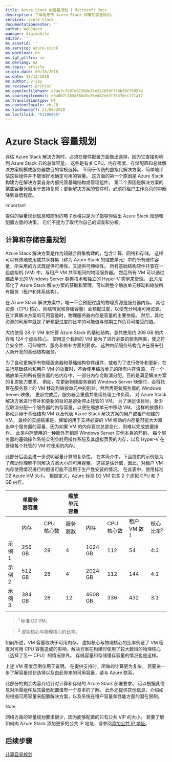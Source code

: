 ```yaml
---
title: Azure Stack 的容量规划 | Microsoft Docs
description: 了解适用于 Azure Stack 部署的容量规划。
services: azure-stack
documentationcenter: ''
author: WenJason
manager: digimobile
editor: ''
ms.assetid: ''
ms.service: azure-stack
ms.workload: na
ms.tgt_pltfrm: na
ms.devlang: na
ms.topic: article
origin.date: 09/18/2018
ms.date: 11/12/2018
ms.author: v-jay
ms.reviewer: prchint
ms.openlocfilehash: e3ae7c7e07e073b8e54e22283dff78b30f78957a
ms.sourcegitcommit: e8a0b7c483d88bd3c88ed47ed2f7637dec171a17
ms.translationtype: HT
ms.contentlocale: zh-CN
ms.lasthandoff: 11/06/2018
ms.locfileid: "51195635"
---
```

# <a name="azure-stack-capacity-planning"></a>Azure Stack 容量规划
评估 Azure Stack 解决方案时，必须在硬件配置方面做出选择，因为它直接影响到 Azure Stack 云的总体容量。 这些是有关 CPU、内存密度、存储配置和总体解决方案规模或服务器数目的常规选择。 不同于传统的虚拟化解决方案，简单地评估这些组件并不能很好地确定可用的容量。 这方面的第一个原因是 Azure Stack 构建为在解决方案自身内部托管基础结构或管理组件。 第二个原因是解决方案的某些容量保留用于支持复原；更新解决方案的软件时，必须将租户工作负荷的中断降到最低程度。

> [!IMPORTANT]
> 提供的容量规划信息和随附的电子表格只是为了指导你做出 Azure Stack 规划和配置方面的决策。 它们不是为了取代你自己的调查和分析。 

## <a name="compute-and-storage-capacity-planning"></a>计算和存储容量规划
Azure Stack 解决方案是作为超融合群集构建的，包含计算、网络和存储。 这样可以有效地使用或共享群集（称为 Azure Stack 的缩放单元）中的所有硬件容量，所采用的方式既提供可用性，又提供可伸缩性。 所有基础结构软件托管在一组虚拟机 (VM) 中，与租户 VM 共享相同的物理服务器。 然后所有 VM 可以通过缩放单元的 Windows Server 群集技术和独立的 Hyper-V 实例来管理。 此方法简化了 Azure Stack 解决方案的获取和管理，可以跨整个缩放单元移动和缩放所有服务（租户和体系结构）。

在 Azure Stack 解决方案中，唯一不会预配过度的物理资源是服务器内存。 其他资源（CPU 核心、网络带宽和存储容量）会预配过度，以便充分利用可用资源。 在计算解决方案的可用容量时，物理服务器内存是容量的主要依据。 然后，其他资源的利用率就是了解预配过度的比率的可能值与预期工作负荷可接受的值。

大约使用 28 个 VM 来托管 Azure Stack 的基础结构，总共使用约 208 GB 的内存和 124 个虚拟核心。  使用这个数目的 VM 是为了进行必要的服务隔离，使之符合安全性、可伸缩性、服务和修补方面的要求。 这种内部服务结构允许在将来引入新开发的基础结构服务。

为了自动更新所有物理服务器和基础结构软件组件，或者为了进行修补和更新，在进行基础结构和用户 VM 的放置时，不会使用缩放单元的所有内存资源。 在一个缩放单元的所有服务器的总内存中，一部分内存会取消分配，目的是满足解决方案的复原能力要求。 例如，在更新物理服务器的 Windows Server 映像时，会将托管在服务器上的 VM 移动到缩放单元中的别处，然后再更新服务器的 Windows Server 映像。 更新完成后，服务器会重启并继续处理工作负荷。 对 Azure Stack 解决方案进行修补和更新的目的是避免停止托管的 VM。 为了满足该目标，至少应取消分配一个服务器的内存容量，以便在缩放单元中移动 VM。 这样的放置和移动适用于基础结构 VM 以及代表 Azure Stack 解决方案的用户或租户创建的 VM。 最终的实施结果是，保留的用于支持必要的 VM 移动的内存量可能大大超出单个服务器的容量，因为如果 VM 的内存要求总是变化，则难以完成放置操作。 此类内存使用的一种额外开销是 Windows Server 实例本身的开销。 每个服务器的基础操作系统实例会耗用操作系统及其虚拟页表的内存，以及 Hyper-V 在管理每个托管的 VM 时使用的内存。

此部分后面会进一步说明容量计算的复杂性。 在本简介中，下面提供的示例是为了帮助你理解不同解决方案大小的可用容量。 这些是估计值，因此，对租户 VM 内存使用情况进行的假设可能不适用于生产性安装的情况。 在此表中，使用标准 D2 Azure VM 大小。 根据定义，Azure 标准 D2 VM 包含 2 个虚拟 CPU 和 7 GB 内存。

|     |单服务器容量|| 缩放单元容量|  |  |||
|-----|-----|-----|-----|-----|-----|-----|-----|
|     | 内存 | CPU 核心数 | 服务器数 | 内存 | CPU 核心数 | 租户 VM 数<sup>1</sup>     | 核心比率<sup>2</sup>    |
|示例 1|256 GB|28|4|1024 GB| 112 | 54 |4:3|
|示例 2|512 GB|28|4|2024 GB|112|144|4:1|
|示例 3|384 GB|28|12|4608 GB|336|432|3:1|
|     |     |     |     |     |     |     |     |

> <sup>1</sup> 标准 D2 VM。

> <sup>2</sup> 虚拟核心与物理核心的比率。

如前所述，VM 容量取决于可用内存。 虚拟核心与物理核心的比率例证了 VM 密度对可用 CPU 容量造成的影响，解决方案在构建时使用了较大数目的物理核心（选择了另一 CPU）的情况除外。 存储容量和存储缓存容量的情况也是这样。

上述 VM 密度示例仅用于说明。 在提供支持时，所做的计算更为复杂。 若要进一步了解容量规划选择以及由此带来的可用容量，请与 Azure 联系。

此部分的剩余内容介绍针对计算和存储的 Azure Stack 部署要求。 可以根据此信息对所需组件及其最低配置值有一个基本的了解。 此外还提供其他信息，介绍如何根据可用容量来配置解决方案，以及系统在租户容量和性能方面的潜在限制。

> [!NOTE]
> 网络方面的容量规划要求很少，因为能够配置的只有公共 VIP 的大小。 若要了解如何向 Azure Stack 添加更多的公共 IP 地址，请参阅[添加公共 IP 地址](azure-stack-add-ips.md)。


## <a name="next-steps"></a>后续步骤
[计算容量规划](capacity-planning-compute.md)
